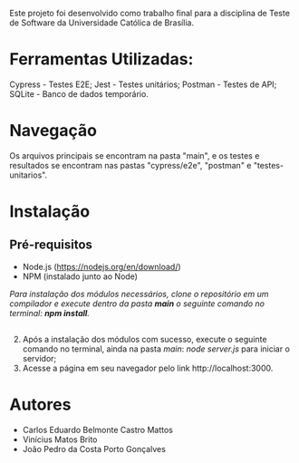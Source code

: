 Este projeto foi desenvolvido como trabalho final para a disciplina de Teste de Software da Universidade Católica de Brasília.

# **Ferramentas Utilizadas:**
Cypress - Testes E2E;
Jest - Testes unitários;
Postman - Testes de API;
SQLite - Banco de dados temporário.

# **Navegação**
Os arquivos principais se encontram na pasta "main", e os testes e resultados se encontram nas pastas "cypress/e2e", "postman" e "testes-unitarios".

# **Instalação**

## **Pré-requisitos**

* Node.js (https://nodejs.org/en/download/)
* NPM (instalado junto ao Node)

_Para instalação dos módulos necessários, clone o repositório em um compilador e execute dentro da pasta **main** o seguinte comando no terminal: **npm install**._

##

2. Após a instalação dos módulos com sucesso, execute o seguinte comando no terminal, ainda na pasta _main_: _node server.js_ para iniciar o servidor;
3. Acesse a página em seu navegador pelo link http://localhost:3000.

# **Autores**
* Carlos Eduardo Belmonte Castro Mattos
* Vinícius Matos Brito
* João Pedro da Costa Porto Gonçalves
